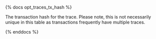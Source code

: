 {% docs opt_traces_tx_hash %}

The transaction hash for the trace. Please note, this is not necessarily unique in this table as transactions frequently have multiple traces. 

{% enddocs %}